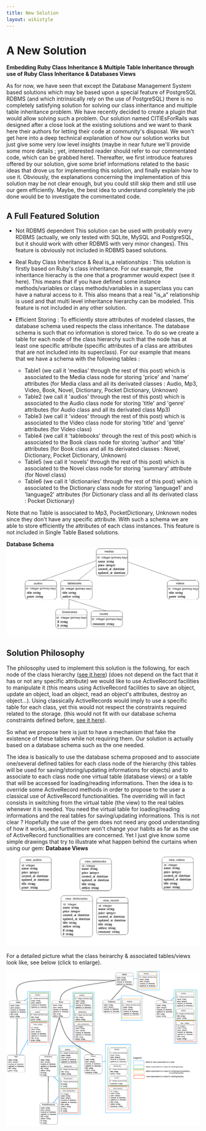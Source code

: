 ```yaml
---
title: New Solution
layout: wikistyle
---
```


A New Solution
==================

**Embedding Ruby Class Inheritance & Multiple Table Inheritance through use of Ruby Class Inheritance & Databases Views**

As for now, we have seen that except the Database Management System based solutions which may be based upon a special feature of PostgreSQL RDBMS (and which intrinsically rely on the use of PostgreSQL) there is no completely satisfying solution for solving our class inheritance and multiple table inheritance problem. We have recently decided to create a plugin that would allow solving such a problem. Our solution named CITIEsForRails was designed after a close look at the existing solutions and we want to thank here their authors for letting their code at community's disposal. We won't get here into a deep technical explanation of how our solution works but just give some very low level insights (maybe in near future we'll provide some more details ; yet, interested reader should refer to our commentated code, which can be grabbed here). Thereafter, we first introduce features offered by our solution, give some brief informations related to the basic ideas that drove us for implementing this solution, and finally explain how to use it. Obviously, the explanations concerning the implementation of this solution may be not clear enough, but you could still skip them and still use our gem efficiently. Maybe, the best idea to understand completely the job done would be to investigate the commentated code.

A Full Featured Solution
------------------------

- Not RDBMS dependent
This solution can be used with probably every RDBMS (actually, we only tested with SQLite, MySQL and PostgreSQL, but it should work with other RDBMS with very minor changes). This feature is obviously not included in RDBMS based solutions.

- Real Ruby Class Inheritance & Real is_a relationships :
This solution is firstly based on Ruby's class inheritance. For our example, the inheritance hierachy is the one that a programmer would expect (see it here). This means that if you have defined some instance methods/variables or class methods/variables in a superclass you can have a natural access to it. This also means that a real "is_a" relationship is used and that multi level inheritance hierarchy can be modeled. This feature is not included in any other solution.

- Efficient Storing :
To efficiently store attributes of modeled classes, the database schema used respects the class inheritance. The database schema is such that no information is stored twice. To do so we create a table for each node of the class hierarchy such that the node has at least one specific attribute (specific attributes of a class are attributes that are not included into its superclass). For our example that means that we have a schema with the following tables :
	- Table1 (we call it 'medias' through the rest of this post) which is associated to the Media class node for storing 'price' and 'name' attributes (for Media class and all its derivated classes : Audio, Mp3, Video, Book, Novel, Dictionary, Pocket Dictionary, Unknown)
	- Table2 (we call it 'audios' through the rest of this post) which is associated to the Audio class node for storing 'title' and 'genre' attributes (for Audio class and all its derivated class Mp3)
	- Table3 (we call it 'videos' through the rest of this post) which is associated to the Video class node for storing 'title' and 'genre' attributes (for Video class)
	- Table4 (we call it 'tablebooks' through the rest of this post) which is associated to the Book class node for storing 'author' and 'title' attributes (for Book class and all its derivated classes : Novel, Dictionary, Pocket Dictionary, Unknown)
	- Table5 (we call it 'novels' through the rest of this post) which is associated to the Novel class node for storing 'summary' attribute (for Novel class)
	- Table6 (we call it 'dictionaries' through the rest of this post) which is associated to the Dictionary class node for storing 'language1' and 'language2' attributes (for Dictionary class and all its derivated class : Pocket Dictionary)

Note that no Table is associated to Mp3, PocketDictionary, Unknown nodes since they don't have any specific attribute. With such a schema we are able to store efficiently the attributes of each class instances. This feature is not included in Single Table Based solutions.

**Database Schema**
![Database Schema](images/database_schema.gif "Database Schema")


Solution Philosophy
-------------------

The philosophy used to implement this solution is the following, for each node of the class hierarchy ([see it here](http://altrabio.github.com/CITIEsForRAILS/index.html#classhierarchy)) (does not depend on the fact that it has or not any specific attribute) we would like to use ActiveRecord facilities to manipulate it (this means using ActiveRecord facilities to save an object, update an object, load an object, read an object's attributes, destroy an object...). Using classically ActiveRecords would imply to use a specific table for each class, yet this would not respect the constraints required related to the storage. (this would not fit with our database schema constraints defined before, [see it here](http://altrabio.github.com/CITIEsForRAILS/index.html#databaseschema)).

So what we propose here is just to have a mechanism that fake the existence of these tables while not requiring them. Our solution is actually based on a database schema such as the one needed.

The idea is basically to use the database schema proposed and to associate one/several defined tables for each class node of the hierarchy (this tables will be used for saving/storing/updating informations for objects) and to associate to each class node one virtual table (database views) or a table that will be accessed for loading/reading informations. Then the idea is to override some ActiveRecord methods in order to propose to the user a classical use of ActiveRecord functionalities. The overriding will in fact consists in switching from the virtual table (the view) to the real tables whenever it is needed. You need the virtual table for loading/reading informations and the real tables for saving/updating informations. This is not clear ? Hopefully the use of the gem does not need any good understanding of how it works, and furthermore won't change your habits as far as the use of ActiveRecord functionalities are concerned. Yet I just give know some simple drawings that try to illustrate what happen behind the curtains when using our gem:
**Database Views**
![Database Views](images/database_views.gif "Database Views")

For a detailed picture what the class heirarchy & associated tables/views look like, see below (click to enlarge).

[![Class Hierarchy and Views](images/class_hierarchy_and_views.gif "Class Hierarchy and Views")](images/class_hierarchy_and_views.gif)
